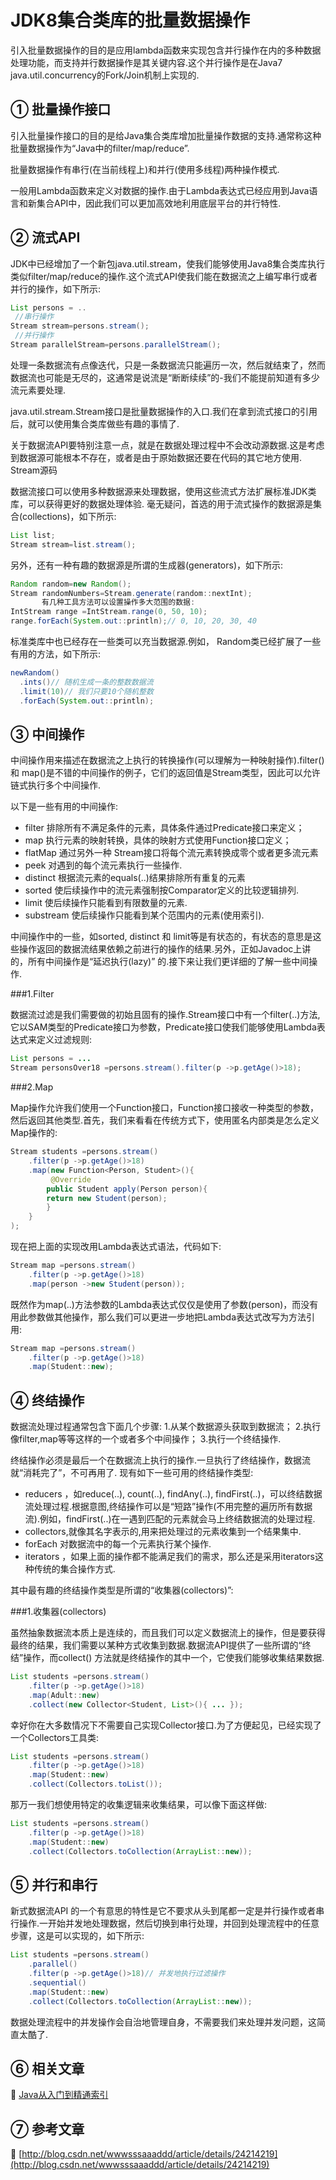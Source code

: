 JDK8集合类库的批量数据操作
===


<div class="jumbotron">
<p>引入批量数据操作的目的是应用lambda函数来实现包含并行操作在内的多种数据处理功能，而支持并行数据操作是其关键内容.这个并行操作是在Java7 java.util.concurrency的Fork/Join机制上实现的.</p>  
</div>


① 批量操作接口
---

引入批量操作接口的目的是给Java集合类库增加批量操作数据的支持.通常称这种批量数据操作为“Java中的filter/map/reduce”.

批量数据操作有串行(在当前线程上)和并行(使用多线程)两种操作模式.

一般用Lambda函数来定义对数据的操作.由于Lambda表达式已经应用到Java语言和新集合API中，因此我们可以更加高效地利用底层平台的并行特性.

② 流式API
---

JDK中已经增加了一个新包java.util.stream，使我们能够使用Java8集合类库执行类似filter/map/reduce的操作.这个流式API使我们能在数据流之上编写串行或者并行的操作，如下所示:

```java
List persons = ..
 //串行操作
Stream stream=persons.stream();
 //并行操作
Stream parallelStream=persons.parallelStream();
```

处理一条数据流有点像迭代，只是一条数据流只能遍历一次，然后就结束了，然而数据流也可能是无尽的，这通常是说流是“断断续续”的-我们不能提前知道有多少流元素要处理.

java.util.stream.Stream接口是批量数据操作的入口.我们在拿到流式接口的引用后，就可以使用集合类库做些有趣的事情了.

关于数据流API要特别注意一点，就是在数据处理过程中不会改动源数据.这是考虑到数据源可能根本不存在，或者是由于原始数据还要在代码的其它地方使用.
Stream源码

数据流接口可以使用多种数据源来处理数据，使用这些流式方法扩展标准JDK类库，可以获得更好的数据处理体验.
毫无疑问，首选的用于流式操作的数据源是集合(collections)，如下所示:

```java
List list;
Stream stream=list.stream();
```

另外，还有一种有趣的数据源是所谓的生成器(generators)，如下所示:

```java
Random random=new Random();
Stream randomNumbers=Stream.generate(random::nextInt);
       有几种工具方法可以设置操作多大范围的数据:
IntStream range =IntStream.range(0, 50, 10);
range.forEach(System.out::println);// 0, 10, 20, 30, 40
```


标准类库中也已经存在一些类可以充当数据源.例如， Random类已经扩展了一些有用的方法，如下所示:

```java
newRandom()
  .ints()// 随机生成一条的整数数据流
  .limit(10)// 我们只要10个随机整数
  .forEach(System.out::println);
```

③ 中间操作
---


中间操作用来描述在数据流之上执行的转换操作(可以理解为一种映射操作).filter() 和 map()是不错的中间操作的例子，它们的返回值是Stream类型，因此可以允许链式执行多个中间操作.

以下是一些有用的中间操作:

* filter 排除所有不满足条件的元素，具体条件通过Predicate接口来定义；
* map 执行元素的映射转换，具体的映射方式使用Function接口定义；
* flatMap 通过另外一种 Stream接口将每个流元素转换成零个或者更多流元素
* peek  对遇到的每个流元素执行一些操作.
* distinct 根据流元素的equals(..)结果排除所有重复的元素
* sorted 使后续操作中的流元素强制按Comparator定义的比较逻辑排列.
* limit 使后续操作只能看到有限数量的元素.
* substream 使后续操作只能看到某个范围内的元素(使用索引).

中间操作中的一些，如sorted, distinct 和 limit等是有状态的，有状态的意思是这些操作返回的数据流结果依赖之前进行的操作的结果.另外，正如Javadoc上讲的，所有中间操作是“延迟执行(lazy)”
的.接下来让我们更详细的了解一些中间操作.


###1.Filter

数据流过滤是我们需要做的初始且固有的操作.Stream接口中有一个filter(..)方法,它以SAM类型的Predicate接口为参数，Predicate接口使我们能够使用Lambda表达式来定义过滤规则:

```java
List persons = ...
Stream personsOver18 =persons.stream().filter(p ->p.getAge()>18);
```


###2.Map

Map操作允许我们使用一个Function接口，Function接口接收一种类型的参数，然后返回其他类型.首先，我们来看看在传统方式下，使用匿名内部类是怎么定义Map操作的:

```java
Stream students =persons.stream()
    .filter(p ->p.getAge()>18)
    .map(new Function<Person, Student>(){
         @Override
        public Student apply(Person person){
        return new Student(person);
        }
    }
);
```

现在把上面的实现改用Lambda表达式语法，代码如下:

```java
Stream map =persons.stream()
    .filter(p ->p.getAge()>18)
    .map(person ->new Student(person));
```

既然作为map(..)方法参数的Lambda表达式仅仅是使用了参数(person)，而没有用此参数做其他操作，那么我们可以更进一步地把Lambda表达式改写为方法引用:

```java
Stream map =persons.stream()
    .filter(p ->p.getAge()>18)
    .map(Student::new);
```

④ 终结操作
---

数据流处理过程通常包含下面几个步骤:
1.从某个数据源头获取到数据流；
2.执行像filter,map等等这样的一个或者多个中间操作；
3.执行一个终结操作.

终结操作必须是最后一个在数据流上执行的操作.一旦执行了终结操作，数据流就“消耗完了”，不可再用了.
现有如下一些可用的终结操作类型:


* reducers ，如reduce(..), count(..), findAny(..),  findFirst(..)，可以终结数据流处理过程.根据意图,终结操作可以是“短路”操作(不用完整的遍历所有数据流).例如，findFirst(..)在一遇到匹配的元素就会马上终结数据流的处理过程.
* collectors,就像其名字表示的,用来把处理过的元素收集到一个结果集中.
* forEach 对数据流中的每一个元素执行某个操作.
* iterators ，如果上面的操作都不能满足我们的需求，那么还是采用iterators这种传统的集合操作方式.


其中最有趣的终结操作类型是所谓的“收集器(collectors)”:

###1.收集器(collectors)

虽然抽象数据流本质上是连续的，而且我们可以定义数据流上的操作，但是要获得最终的结果，我们需要以某种方式收集到数据.数据流API提供了一些所谓的“终结”操作，而collect() 方法就是终结操作的其中一个，它使我们能够收集结果数据.

```java
List students =persons.stream()
    .filter(p ->p.getAge()>18)
    .map(Adult::new)
    .collect(new Collector<Student, List>(){ ... });
```

幸好你在大多数情况下不需要自己实现Collector接口.为了方便起见，已经实现了一个Collectors工具类:

```java
List students =persons.stream()
    .filter(p ->p.getAge()>18)
    .map(Student::new)
    .collect(Collectors.toList());
```

那万一我们想使用特定的收集逻辑来收集结果，可以像下面这样做:
```java
List students =persons.stream()
    .filter(p ->p.getAge()>18)
    .map(Student::new)
    .collect(Collectors.toCollection(ArrayList::new));
```

⑤ 并行和串行
---

新式数据流API 的一个有意思的特性是它不要求从头到尾都一定是并行操作或者串行操作.一开始并发地处理数据，然后切换到串行处理，并回到处理流程中的任意步骤，这是可以实现的，如下所示:

```java
List students =persons.stream()
    .parallel()
    .filter(p ->p.getAge()>18)// 并发地执行过滤操作
    .sequential()
    .map(Student::new)
    .collect(Collectors.toCollection(ArrayList::new));
```

数据处理流程中的并发操作会自治地管理自身，不需要我们来处理并发问题，这简直太酷了.


⑥ 相关文章
---

📖 [Java从入门到精通索引](http://localhost/article/java/basic/index.html)



⑦ 参考文章
---

📖 [http://blog.csdn.net/wwwsssaaaddd/article/details/24214219](http://blog.csdn.net/wwwsssaaaddd/article/details/24214219)
